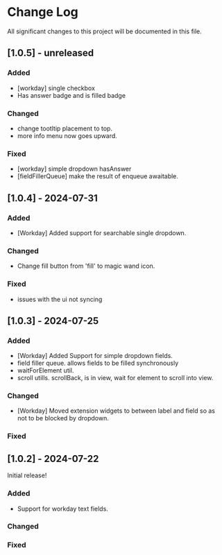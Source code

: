 # Change Log
All significant changes to this project will be documented in this file.

## [1.0.5] - unreleased

### Added

- [workday] single checkbox
- Has answer badge and is filled badge

### Changed
 - change tootltip placement to top.
 - more info menu now goes upward.

### Fixed

- [workday] simple dropdown hasAnswer 
- [fieldFillerQueue] make the result of enqueue awaitable.


## [1.0.4] - 2024-07-31

### Added

- [Workday] Added support for searchable single dropdown.

### Changed

- Change fill button from 'fill' to magic wand icon.

### Fixed

- issues with the ui not syncing

## [1.0.3] - 2024-07-25

### Added
- [Workday] Added Support for simple dropdown fields.
- field filler queue. allows fields to be filled synchronously
- waitForElement util. 
- scroll utills. scrollBack, is in view, wait for element to scroll into view.

### Changed
- [Workday] Moved extension widgets to between label and field so as not to be blocked by dropdown.

### Fixed


## [1.0.2] - 2024-07-22

Initial release!

### Added
- Support for workday text fields.

### Changed

### Fixed
